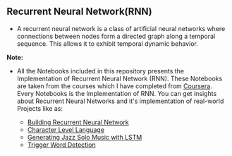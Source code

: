 ## **Recurrent Neural Network(RNN)**
- A recurrent neural network is a class of artificial neural networks where connections between nodes form a directed graph along a temporal sequence. This allows it to exhibit temporal dynamic behavior.

**Note:**
- All the Notebooks included in this repository presents the Implementation of Recurrent Neural Network (RNN). These Notebooks are taken from the courses which I have completed from [Coursera](https://www.coursera.org/). Every Notebooks is the Implementation of RNN. You can get insights about Recurrent Neural Networks and it's implementation of real-world Projects like as:

  - [Building Recurrent Neural Network](https://github.com/ThinamXx/Recurrent-Neural-Network-RNN/blob/master/Building%20Recurrent%20Neural%20Network.ipynb)
  - [Character Level Language](https://github.com/ThinamXx/Recurrent-Neural-Network-RNN/blob/master/Character%20Level%20Language%2001.ipynb)
  - [Generating Jazz Solo Music with LSTM](https://github.com/ThinamXx/Recurrent-Neural-Network-RNN/blob/master/Generatin%20Jazz%20Solo%20Music%20with%20LSTM.ipynb)
  - [Trigger Word Detection](https://github.com/ThinamXx/Recurrent-Neural-Network-RNN/blob/master/Trigger%20Word%20Detection.ipynb)


